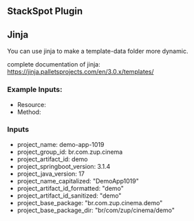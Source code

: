 ## StackSpot Plugin

## Jinja

You can use jinja to make a template-data folder more dynamic.

complete documentation of jinja: https://jinja.palletsprojects.com/en/3.0.x/templates/

### Example Inputs:
- Resource: 
- Method: 


### Inputs

- project_name: demo-app-1019
- project_group_id: br.com.zup.cinema
- project_artifact_id: demo
- project_springboot_version: 3.1.4
- project_java_version: 17
- project_name_capitalized: "DemoApp1019"
- project_artifact_id_formatted: "demo"
- project_artifact_id_sanitized: "demo"
- project_base_package: "br.com.zup.cinema.demo"
- project_base_package_dir: "br/com/zup/cinema/demo"

